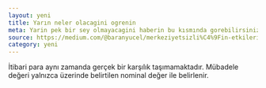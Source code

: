 ```yaml
---
layout: yeni
title: Yarın neler olacagini ogrenin
meta: Yarin pek bir sey olmayacagini haberin bu kısmında gorebilirsiniz.
source: https://medium.com/@baranyucel/merkeziyetsizli%C4%9Fin-etkileri-arac%C4%B1lar%C4%B1n-ortadan-kalkmas%C4%B1-28885be5b127
category: yeni
---
```

İtibari para aynı zamanda gerçek bir karşılık taşımamaktadır. Mübadele değeri yalnızca üzerinde belirtilen nominal değer ile belirlenir.
